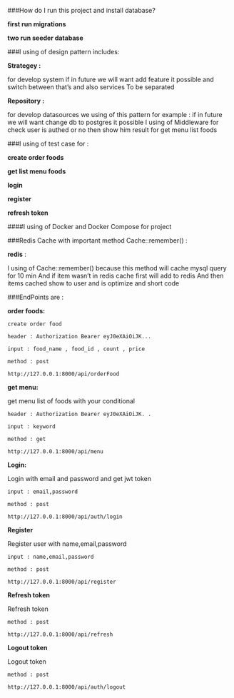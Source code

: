 ###How do I run this project and install database?

**first run migrations**

**two run seeder database**



###I using of design pattern includes:

**Strategey :**

for develop system if in future we will want add feature it possible and switch
between that’s and also services To be separated

**Repository :**

for develop datasources we using of this pattern for example : if in future we
will want change db to postgres it possible
I using of Middleware for check user is authed or no then show him
result for get menu list foods

###I using of test case for :

**create order foods**

**get list menu foods**

**login**

**register**

**refresh token**

####I using of Docker and Docker Compose for project


###Redis Cache with important method Cache::remember() :

**redis** : 

I using of Cache::remember() because this method will cache mysql query for
10 min And if item wasn’t in redis cache first will add to redis And then items
cached show to user and is optimize and short code

###EndPoints are :

**order foods:**

    create order food

    header : Authorization Bearer eyJ0eXAiOiJK...

    input : food_name , food_id , count , price

    method : post

    http://127.0.0.1:8000/api/orderFood

**get menu:**

get menu list of foods with your conditional

    header : Authorization Bearer eyJ0eXAiOiJK. .

    input : keyword

    method : get

    http://127.0.0.1:8000/api/menu

**Login:**

Login with email and password and get jwt token


    input : email,password 
    
    method : post

    http://127.0.0.1:8000/api/auth/login

**Register**

Register user with name,email,password

    input : name,email,password

    method : post 
    
    http://127.0.0.1:8000/api/register

**Refresh token**

Refresh token

    method : post

    http://127.0.0.1:8000/api/refresh

**Logout token**

Logout token

    method : post

    http://127.0.0.1:8000/api/auth/logout